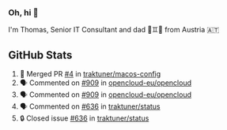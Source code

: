 ### Oh, hi 👋

I'm Thomas, Senior IT Consultant and dad 👶♊️👶 from Austria 🇦🇹

<!--
**traktuner/traktuner** is a ✨ _special_ ✨ repository because its `README.md` (this file) appears on your GitHub profile.

Here are some ideas to get you started:

- 🔭 I’m currently working on ...
- 🌱 I’m currently learning ...
- 👯 I’m looking to collaborate on ...
- 🤔 I’m looking for help with ...
- 💬 Ask me about ...
- 📫 How to reach me: ...
- 😄 Pronouns: ...
- ⚡ Fun fact: ...
-->

</div>

## GitHub Stats
<!--START_SECTION:activity-->
1. 🎉 Merged PR [#4](https://github.com/traktuner/macos-config/pull/4) in [traktuner/macos-config](https://github.com/traktuner/macos-config)
2. 🗣 Commented on [#909](https://github.com/opencloud-eu/opencloud/issues/909#issuecomment-3334597873) in [opencloud-eu/opencloud](https://github.com/opencloud-eu/opencloud)
3. 🗣 Commented on [#909](https://github.com/opencloud-eu/opencloud/issues/909#issuecomment-3333902280) in [opencloud-eu/opencloud](https://github.com/opencloud-eu/opencloud)
4. 🗣 Commented on [#636](https://github.com/traktuner/status/issues/636#issuecomment-3332020926) in [traktuner/status](https://github.com/traktuner/status)
5. 🔒 Closed issue [#636](https://github.com/traktuner/status/issues/636) in [traktuner/status](https://github.com/traktuner/status)
<!--END_SECTION:activity-->
